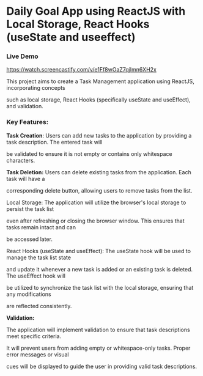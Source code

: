# Daily Goal App using ReactJS with Local Storage, React Hooks (useState and useeffect)

### Live Demo

https://watch.screencastify.com/v/e1Ff8wOaZ7qjlmn6XH2x


This project aims to create a Task Management application using ReactJS, incorporating concepts 

such as local storage, React Hooks (specifically useState and useEffect), and validation.

### Key Features:

**Task Creation**: 
Users can add new tasks to the application by providing a task description. The entered task will 

be validated to ensure it is not empty or contains only whitespace characters.

**Task Deletion:**
Users can delete existing tasks from the application. Each task will have a 

corresponding delete button, allowing users to remove tasks from the list.

Local Storage:  The application will utilize the browser's local storage to persist the task list 

even after refreshing or closing the browser window. This ensures that tasks remain intact and can 

be accessed later.

React Hooks (useState and useEffect): The useState hook will be used to manage the task list state 

and update it whenever a new task is added or an existing task is deleted. The useEffect hook will 

be utilized to synchronize the task list with the local storage, ensuring that any modifications 

are reflected consistently.

**Validation:**
 
 The application will implement validation to ensure that task descriptions meet specific criteria. 
 
 It will prevent users from adding empty or whitespace-only tasks. Proper error messages or visual 
 
 cues will be displayed to guide the user in providing valid task descriptions.
